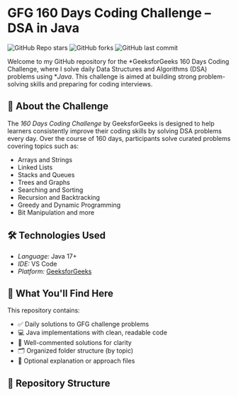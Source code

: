 # GFG 160 Days Coding Challenge – DSA in Java

![GitHub Repo stars](https://img.shields.io/github/stars/ankitakr9/GFG-160-Days-Challenge-Java?style=social)
![GitHub forks](https://img.shields.io/github/forks/ankitakr9/GFG-160-Days-Challenge-Java?style=social)
![GitHub last commit](https://img.shields.io/github/last-commit/ankitakr9/GFG-160-Days-Challenge-Java)

Welcome to my GitHub repository for the *GeeksforGeeks 160 Days Coding Challenge, where I solve daily Data Structures and Algorithms (DSA) problems using **Java*. This challenge is aimed at building strong problem-solving skills and preparing for coding interviews.

## 📌 About the Challenge

The *160 Days Coding Challenge* by GeeksforGeeks is designed to help learners consistently improve their coding skills by solving DSA problems every day. Over the course of 160 days, participants solve curated problems covering topics such as:

- Arrays and Strings
- Linked Lists
- Stacks and Queues
- Trees and Graphs
- Searching and Sorting
- Recursion and Backtracking
- Greedy and Dynamic Programming
- Bit Manipulation and more


## 🛠 Technologies Used

- *Language:* Java 17+
- *IDE:*  VS Code
- *Platform:* [GeeksforGeeks](https://practice.geeksforgeeks.org/)


## 🧠 What You'll Find Here

This repository contains:

- ✅ Daily solutions to GFG challenge problems
- 💻 Java implementations with clean, readable code
- 📄 Well-commented solutions for clarity
- 🗂 Organized folder structure (by topic)
- 📝 Optional explanation or approach files

## 📂 Repository Structure
